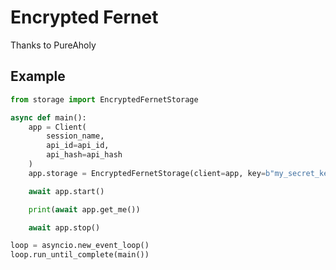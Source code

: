 # Encrypted Fernet

Thanks to PureAholy

## Example

```python
from storage import EncryptedFernetStorage

async def main():
    app = Client(
        session_name,
        api_id=api_id,
        api_hash=api_hash
    )
    app.storage = EncryptedFernetStorage(client=app, key=b"my_secret_key")

    await app.start()

    print(await app.get_me())

    await app.stop()

loop = asyncio.new_event_loop()
loop.run_until_complete(main())
```
